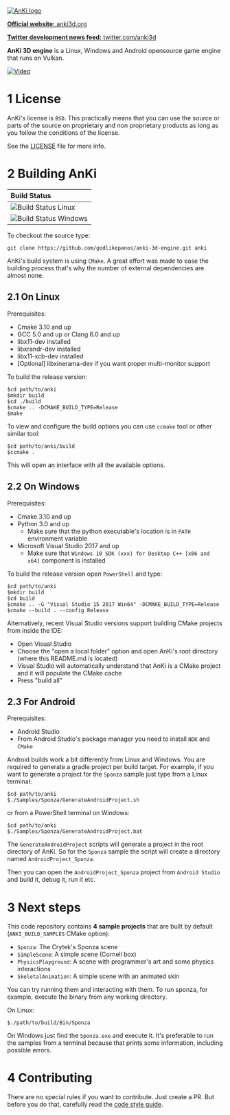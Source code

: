 [![AnKi logo](http://anki3d.org/wp-content/uploads/2015/11/logo_248.png)](http://anki3d.org)

[**Official website:** anki3d.org](https://www.anki3d.org)

[**Twitter development news feed:** twitter.com/anki3d](https://twitter.com/anki3d)

**AnKi 3D engine** is a Linux, Windows and Android opensource game engine that runs on Vulkan.

[![Video](http://img.youtube.com/vi/va7nZ2EFR4c/0.jpg)](http://www.youtube.com/watch?v=va7nZ2EFR4c)

1 License
=========

AnKi's license is `BSD`. This practically means that you can use the source or parts of the source on proprietary and
non proprietary products as long as you follow the conditions of the license.

See the [LICENSE](LICENSE) file for more info.

2 Building AnKi
===============

| Build Status |
| :----------- |
| ![Build Status Linux](https://github.com/godlikepanos/anki-3d-engine/actions/workflows/Linux.yml/badge.svg)     |
| ![Build Status Windows](https://github.com/godlikepanos/anki-3d-engine/actions/workflows/Windows.yml/badge.svg) |

To checkout the source type:

	git clone https://github.com/godlikepanos/anki-3d-engine.git anki

AnKi's build system is using `CMake`. A great effort was made to ease the building process that's why the number of
external dependencies are almost none.

2.1 On Linux
------------

Prerequisites:

- Cmake 3.10 and up
- GCC 5.0 and up or Clang 6.0 and up
- libx11-dev installed
- libxrandr-dev installed
- libx11-xcb-dev installed
- [Optional] libxinerama-dev if you want proper multi-monitor support

To build the release version:

	$cd path/to/anki
	$mkdir build
	$cd ./build
	$cmake .. -DCMAKE_BUILD_TYPE=Release
	$make

To view and configure the build options you can use `ccmake` tool or other similar tool:

	$cd path/to/anki/build
	$ccmake .

This will open an interface with all the available options.

2.2 On Windows
--------------

Prerequisites:

- Cmake 3.10 and up
- Python 3.0 and up
	- Make sure that the python executable's location is in `PATH` environment variable
- Microsoft Visual Studio 2017 and up
	- Make sure that `Windows 10 SDK (xxx) for Desktop C++ [x86 and x64]` component is installed

To build the release version open `PowerShell` and type:

	$cd path/to/anki
	$mkdir build
	$cd build
	$cmake .. -G "Visual Studio 15 2017 Win64" -DCMAKE_BUILD_TYPE=Release
	$cmake --build . --config Release

Alternatively, recent Visual Studio versions support building CMake projects from inside the IDE:

- Open Visual Studio
- Choose the "open a local folder" option and open AnKi's root directory (where this README.md is located)
- Visual Studio will automatically understand that AnKi is a CMake project and it will populate the CMake cache
- Press "build all"

2.3 For Android
---------------

Prerequisites:

- Android Studio
- From Android Studio's package manager you need to install `NDK` and `CMake`

Android builds work a bit differently from Linux and Windows. You are required to generate a gradle project per build
target. For example, if you want to generate a project for the `Sponza` sample just type from a Linux terminal:

	$cd path/to/anki
	$./Samples/Sponza/GenerateAndroidProject.sh

or from a PowerShell terminal on Windows:

	$cd path/to/anki
	$./Samples/Sponza/GenerateAndroidProject.bat

The `GenerateAndroidProject` scripts will generate a project in the root directory of AnKi. So for the `Sponza` sample
the script will create a directory named `AndroidProject_Sponza`.

Then you can open the `AndroidProject_Sponza` project from `Android Studio` and build it, debug it, run it etc.

3 Next steps
============

This code repository contains **4 sample projects** that are built by default (`ANKI_BUILD_SAMPLES` CMake option):

- `Sponza`: The Crytek's Sponza scene
- `SimpleScene`: A simple scene (Cornell box)
- `PhysicsPlayground`: A scene with programmer's art and some physics interactions
- `SkeletalAnimation`: A simple scene with an animated skin

You can try running them and interacting with them. To run sponza, for example, execute the binary from any working
directory.

On Linux:

	$./path/to/build/Bin/Sponza

On Windows just find the `Sponza.exe` and execute it. It's preferable to run the samples from a terminal because that
prints some information, including possible errors.

4 Contributing
==============

There are no special rules if you want to contribute. Just create a PR. But before you do that, carefully read the
[code style guide](Docs/CodeStyle.md).
